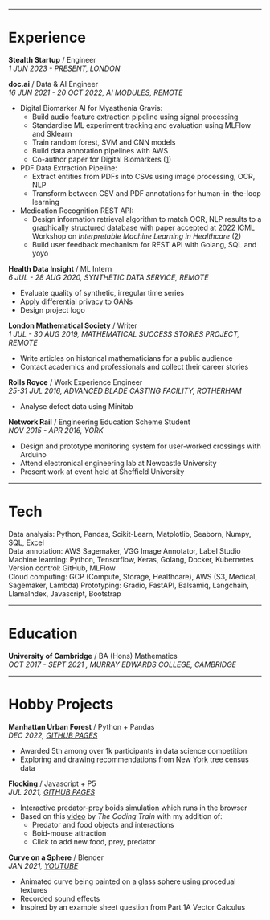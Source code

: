 <hr>

# Experience

**Stealth Startup** / Engineer  
_1 JUN 2023 - PRESENT, LONDON_

**doc.ai** / Data & AI Engineer  
_16 JUN 2021 - 20 OCT 2022, AI MODULES, REMOTE_
- Digital Biomarker AI for Myasthenia Gravis:
    - Build audio feature extraction pipeline using signal processing
    - Standardise ML experiment tracking and evaluation using MLFlow and Sklearn
    - Train random forest, SVM and CNN models
    - Build data annotation pipelines with AWS
    - Co-author paper for Digital Biomarkers ([1](https://www.ncbi.nlm.nih.gov/pmc/articles/PMC10399113/))
- PDF Data Extraction Pipeline:
    - Extract entities from PDFs into CSVs using image processing, OCR, NLP
    - Transform between CSV and PDF annotations for human-in-the-loop learning
- Medication Recognition REST API:
    - Design information retrieval algorithm to match OCR, NLP results to a graphically structured database with paper accepted at 2022 ICML Workshop on _Interpretable Machine Learning in Healthcare_ ([2](http://github.com/interpretable-ml-in-healthcare/IMLH2022/blob/main/29%5CCameraReady%5CPupill_ICML_2022_camera_ready.pdf))
    - Build user feedback mechanism for REST API with Golang, SQL and yoyo

**Health Data Insight** / ML Intern  
_6 JUL - 28 AUG 2020, SYNTHETIC DATA SERVICE, REMOTE_
- Evaluate quality of synthetic, irregular time series
- Apply differential privacy to GANs
- Design project logo

**London Mathematical Society** / Writer  
_1 JUL - 30 AUG 2019,  MATHEMATICAL SUCCESS STORIES PROJECT, REMOTE_
- Write articles on historical mathematicians for a public audience
- Contact academics and professionals and collect their career stories

**Rolls Royce** / Work Experience Engineer  
_25-31 JUL 2016, ADVANCED BLADE CASTING FACILITY, ROTHERHAM_
- Analyse defect data using Minitab

**Network Rail** / Engineering Education Scheme Student  
_NOV 2015 - APR 2016, YORK_
- Design and prototype monitoring system for user-worked crossings with Arduino
- Attend electronical engineering lab at Newcastle University
- Present work at event held at Sheffield University


<hr>

# Tech

Data analysis: Python, Pandas, Scikit-Learn, Matplotlib, Seaborn, Numpy, SQL, Excel  
Data annotation: AWS Sagemaker, VGG Image Annotator, Label Studio  
Machine learning: Python, Tensorflow, Keras, Golang, Docker, Kubernetes  
Version control: GitHub, MLFlow  
Cloud computing: GCP (Compute, Storage, Healthcare), AWS (S3, Medical, Sagemaker, Lambda)
Prototyping: Gradio, FastAPI, Balsamiq, Langchain, LlamaIndex, Javascript, Bootstrap


<hr>

# Education

**University of Cambridge** / BA (Hons) Mathematics  
_OCT 2017 - SEPT 2021 , MURRAY EDWARDS COLLEGE, CAMBRIDGE_


<hr>

# Hobby Projects

**Manhattan Urban Forest** / Python + Pandas  
_DEC 2022,  [GITHUB PAGES](https://lulubeatson.github.io/ManhattanUrbanForest/)_
- Awarded 5th among over 1k participants in data science competition
- Exploring and drawing recommendations from New York tree census data

**Flocking** / Javascript + P5  
_JUL 2021, [GITHUB PAGES](https://lulubeatson.github.io/LearningJS/Flocking/)_
- Interactive predator-prey boids simulation which runs in the browser
- Based on this [video](https://youtu.be/mhjuuHl6qHM) by _The Coding Train_ with my addition of: 
    - Predator and food objects and interactions
    - Boid-mouse attraction
    - Click to add new food, prey, predator 

**Curve on a Sphere** / Blender  
_JAN 2021, [YOUTUBE](https://youtu.be/pcaJd65We6o)_
- Animated curve being painted on a glass sphere using procedual textures
- Recorded sound effects
- Inspired by an example sheet question from Part 1A Vector Calculus